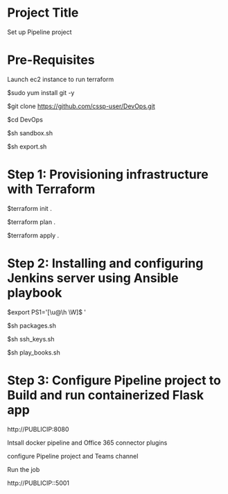 # Project Title
Set up Pipeline project

# Pre-Requisites

Launch ec2 instance to run terraform 

$sudo yum install git -y 

$git clone https://github.com/cssp-user/DevOps.git

$cd DevOps

$sh sandbox.sh

$sh export.sh


# Step 1: Provisioning infrastructure with Terraform

$terraform init .

$terraform plan .

$terraform apply .

# Step 2: Installing and configuring Jenkins server using Ansible playbook

$export PS1='[\u@\h \W]\$ ' 

$sh packages.sh

$sh ssh_keys.sh

$sh play_books.sh


# Step 3: Configure Pipeline project to Build and run containerized Flask app
http://PUBLICIP:8080

Intsall docker pipeline and Office 365 connector plugins

configure Pipeline project and Teams channel

Run the job 

http://PUBLICIP::5001





